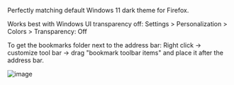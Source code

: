Perfectly matching default Windows 11 dark theme for Firefox.

Works best with Windows UI transparency off:
Settings > Personalization > Colors > Transparency: Off

To get the bookmarks folder next to the address bar: 
Right click -> customize tool bar -> drag "bookmark toolbar items" and place it after the address bar.

![image](https://github.com/gsture/firefox_fluent/assets/31156691/a1fb300e-5ccc-450c-a648-d5d64c305f36)
